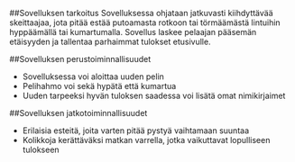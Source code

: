 ##Sovelluksen tarkoitus
Sovelluksessa ohjataan jatkuvasti kiihdyttävää skeittaajaa, jota pitää estää putoamasta rotkoon tai törmäämästä lintuihin hyppäämällä tai kumartumalla.
Sovellus laskee pelaajan pääsemän etäisyyden ja tallentaa parhaimmat tulokset etusivulle.

##Sovelluksen perustoiminnallisuudet
- Sovelluksessa voi aloittaa uuden pelin
- Pelihahmo voi sekä hypätä että kumartua
- Uuden tarpeeksi hyvän tuloksen saadessa voi lisätä omat nimikirjaimet

##Sovelluksen jatkotoiminnallisuudet
- Erilaisia esteitä, joita varten pitää pystyä vaihtamaan suuntaa
- Kolikkoja kerättäväksi matkan varrella, jotka vaikuttavat lopulliseen tulokseen
